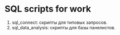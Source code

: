 # SQL scripts for work 
 
1. sql_connect: скрипты для типовых запросов.
2. sql_data_analysis: скрипты для базы панелистов. 
